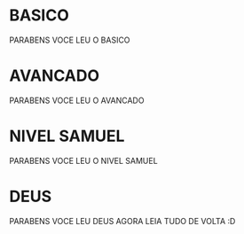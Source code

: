 # BASICO

PARABENS VOCE LEU O BASICO

# AVANCADO

PARABENS VOCE LEU O AVANCADO

# NIVEL SAMUEL

PARABENS VOCE LEU O NIVEL SAMUEL

# DEUS

PARABENS VOCE LEU DEUS
AGORA LEIA TUDO DE VOLTA :D

